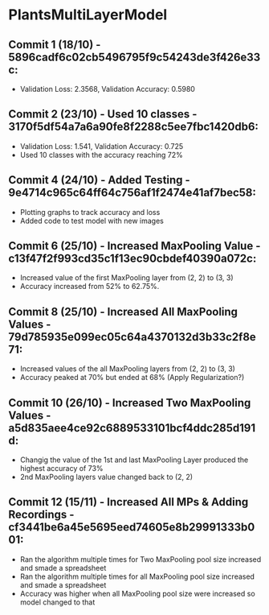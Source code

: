 # PlantsMultiLayerModel

## Commit 1 (18/10) - 5896cadf6c02cb5496795f9c54243de3f426e33c:
- Validation Loss: 2.3568, Validation Accuracy: 0.5980

## Commit 2 (23/10) - Used 10 classes - 3170f5df54a7a6a90fe8f2288c5ee7fbc1420db6:
- Validation Loss: 1.541, Validation Accuracy: 0.725
- Used 10 classes with the accuracy reaching 72%

## Commit 4 (24/10) - Added Testing - 9e4714c965c64ff64c756af1f2474e41af7bec58:
- Plotting graphs to track accuracy and loss
- Added code to test model with new images

## Commit 6 (25/10) - Increased MaxPooling Value - c13f47f2f993cd35c1f13ec90cbdef40390a072c:
- Increased value of the first MaxPooling layer from (2, 2) to (3, 3)
- Accuracy increased from 52% to 62.75%.

## Commit 8 (25/10) - Increased All MaxPooling Values - 79d785935e099ec05c64a4370132d3b33c2f8e71:
- Increased values of the all MaxPooling layers from (2, 2) to (3, 3)
- Accuracy peaked at 70% but ended at 68% (Apply Regularization?)

## Commit 10 (26/10) - Increased Two MaxPooling Values - a5d835aee4ce92c6889533101bcf4ddc285d191d:
- Changig the value of the 1st and last MaxPooling Layer produced the highest accuracy of 73%
- 2nd MaxPooling layers value changed back to (2, 2)

## Commit 12 (15/11) - Increased All MPs & Adding Recordings - cf3441be6a45e5695eed74605e8b29991333b001:
- Ran the algorithm multiple times for Two MaxPooling pool size increased and smade a spreadsheet
- Ran the algorithm multiple times for all MaxPooling pool size increased and smade a spreadsheet
- Accuracy was higher when all MaxPooling pool size were increased so model changed to that

